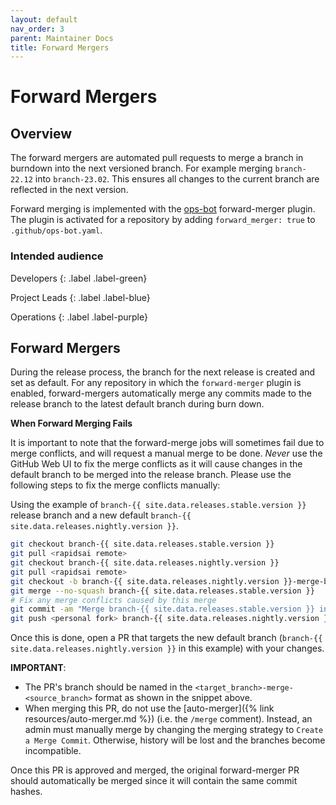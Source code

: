 ```yaml
---
layout: default
nav_order: 3
parent: Maintainer Docs
title: Forward Mergers
---
```


# Forward Mergers

## Overview

The forward mergers are automated pull requests to merge a branch in burndown into the next versioned branch. For example merging `branch-22.12` into `branch-23.02`. This ensures all changes to the current branch are reflected in the next version.

Forward merging is implemented with the [ops-bot](https://github.com/rapidsai/ops-bot) forward-merger plugin. The plugin is activated for a repository by adding `forward_merger: true` to `.github/ops-bot.yaml`.

### Intended audience

Developers
{: .label .label-green}

Project Leads
{: .label .label-blue}

Operations
{: .label .label-purple}

## Forward Mergers

During the release process, the branch for the next release is created and set as default. For any repository in which the `forward-merger` plugin is enabled, forward-mergers automatically merge any commits made to the release branch to the latest default branch during burn down.

**When Forward Merging Fails**

It is important to note that the forward-merge jobs will sometimes fail due to merge conflicts, and will request a manual merge to be done. *Never* use the GitHub Web UI to fix the merge conflicts as it will cause changes in the default branch to be merged into the release branch. Please use the following steps to fix the merge conflicts manually:

Using the example of `branch-{{ site.data.releases.stable.version }}` release branch and a new default `branch-{{ site.data.releases.nightly.version }}`.

```sh
git checkout branch-{{ site.data.releases.stable.version }}
git pull <rapidsai remote>
git checkout branch-{{ site.data.releases.nightly.version }}
git pull <rapidsai remote>
git checkout -b branch-{{ site.data.releases.nightly.version }}-merge-branch-{{ site.data.releases.stable.version }}
git merge --no-squash branch-{{ site.data.releases.stable.version }}
# Fix any merge conflicts caused by this merge
git commit -am "Merge branch-{{ site.data.releases.stable.version }} into branch-{{ site.data.releases.nightly.version }}"
git push <personal fork> branch-{{ site.data.releases.nightly.version }}-merge-branch-{{ site.data.releases.stable.version }}
```

Once this is done, open a PR that targets the new default branch (`branch-{{ site.data.releases.nightly.version }}` in this example) with your changes.

**IMPORTANT**:
- The PR's branch should be named in the `<target_branch>-merge-<source_branch>` format as shown in the snippet above.
- When merging this PR, do not use the [auto-merger]({% link resources/auto-merger.md %}) (i.e. the `/merge` comment). Instead, an admin must manually merge by changing the merging strategy to `Create a Merge Commit`. Otherwise, history will be lost and the branches become incompatible.

Once this PR is approved and merged, the original forward-merger PR should automatically be merged since it will contain the same commit hashes.
